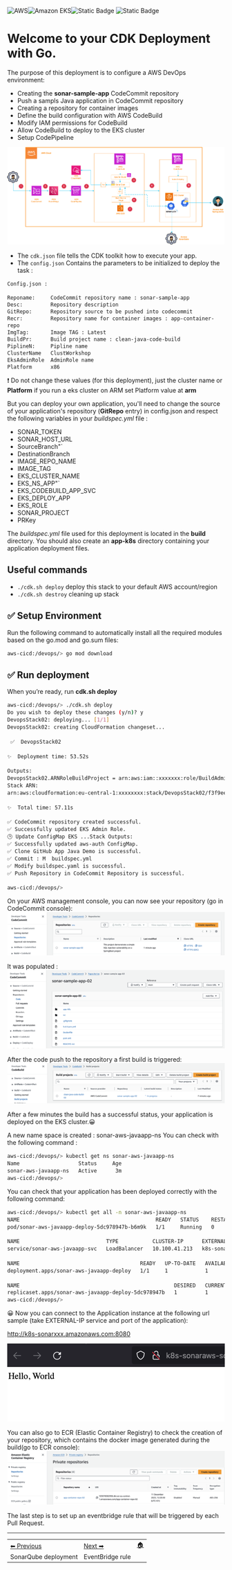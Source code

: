 ![AWS](https://img.shields.io/badge/AWS-%23FF9900.svg?style=for-the-badge&logo=amazon-aws&logoColor=white)![Amazon EKS](https://img.shields.io/static/v1?style=for-the-badge&message=Amazon+EKS&color=222222&logo=Amazon+ECS&logoColor=FF9900&label=)![Static Badge](https://img.shields.io/badge/Go-v1.21-blue:) ![Static Badge](https://img.shields.io/badge/AWS_CDK-v2.114.1-blue:)


# Welcome to your CDK Deployment with Go.

The purpose of this deployment is to configure a AWS DevOps environment:
- Creating the **sonar-sample-app** CodeCommit repository
- Push a sampls Java application in CodeCommit repository
- Creating a repository for container images
- Define the build configuration with AWS CodeBuild
- Modify IAM permissions for CodeBuild
- Allow CodeBuild to deploy to the EKS cluster
- Setup CodePipeline

![Flow EventBridge](../images1/archiflow2.png)

* The `cdk.json` file tells the CDK toolkit how to execute your app.
* The `config.json` Contains the parameters to be initialized to deploy the task :
```
Config.json :

Reponame:     CodeCommit repository name : sonar-sample-app
Desc:         Repository description
GitRepo:      Repository source to be pushed into codecommit
Recr:         Repository name for container images : app-container-repo
ImgTag:       Image TAG : Latest
BuildPr:      Build project name : clean-java-code-build
PiplineN:     Pipline name
ClusterName   ClustWorkshop
EksAdminRole  AdminRole name
Platform      x86
```    
❗️ Do not change these values (for this deployment), just the cluster name or **Platform** if you run a eks cluster on ARM set Platform value at **arm**

But you can deploy your own application, you'll need to change the source of your application's repository (**GitRepo** entry) in config.json and respect the following variables in your *buildspec.yml* file :
* SONAR_TOKEN
* SONAR_HOST_URL
* SourceBranch"`
* DestinationBranch
* IMAGE_REPO_NAME
* IMAGE_TAG
* EKS_CLUSTER_NAME
* EKS_NS_APP"`
* EKS_CODEBUILD_APP_SVC
* EKS_DEPLOY_APP
* EKS_ROLE
* SONAR_PROJECT
* PRKey

The *buildspec.yml* file used for this deployment is located in the **build** directory.
You should also create an **app-k8s** directory containing your application deployment files.

## Useful commands

 * `./cdk.sh deploy`  deploy this stack to your default AWS account/region
 * `./cdk.sh destroy` cleaning up stack

## ✅ Setup Environment

Run the following command to automatically install all the required modules based on the go.mod and go.sum files:

```bash
aws-cicd:/devops/> go mod download
```

## ✅ Run deployment

When you’re ready, run **cdk.sh deploy**

```bash
aws-cicd:/devops/> ./cdk.sh deploy
Do you wish to deploy these changes (y/n)? y
DevopsStack02: deploying... [1/1]
DevopsStack02: creating CloudFormation changeset...

 ✅  DevopsStack02

✨  Deployment time: 53.52s

Outputs:
DevopsStack02.ARNRoleBuildProject = arn:aws:iam::xxxxxxx:role/BuildAdminRole02
Stack ARN:
arn:aws:cloudformation:eu-central-1:xxxxxxxx:stack/DevopsStack02/f3f9ee40-82f7-11ee-b2ac-0a0f9710d577

✨  Total time: 57.11s

✅ CodeCommit repository created successful.
✅ Successfully updated EKS Admin Role.
🕒 Update ConfigMap EKS ...Stack Outputs:
✅ Successfully updated aws-auth ConfigMap.
✅ Clone GitHub App Java Demo is successful.
✅ Commit : M  buildspec.yml
✅ Modify buildspec.yaml is successful.
✅ Push Repository in CodeCommit Repository is successful.

aws-cicd:/devops/>
``` 

On your AWS management console, you can now see your repository (go in CodeCommit console):
![repo](images/repos.png)

It was populated :
![repo](images/reposcont.png)

After the code push to the repository a first build is triggered:
![repo](images/reposbuild.png)

After a few minutes the build has a successful status, your application is deployed on the EKS cluster.😀

A new name space is created : sonar-aws-javaapp-ns
You can check with the following command :

```bash
aws-cicd:/devops/> kubectl get ns sonar-aws-javaapp-ns
Name                   Status     Age
sonar-aws-javaapp-ns   Active      3m
aws-cicd:/devops/>
```

You can check that your application has been deployed correctly with the following command:

```bash
aws-cicd:/devops/> kubectl get all -n sonar-aws-javaapp-ns
NAME                                            READY   STATUS    RESTARTS   AGE
pod/sonar-aws-javaapp-deploy-5dc978947b-b6m9k   1/1     Running   0          5m

NAME                            TYPE           CLUSTER-IP      EXTERNAL-IP                  PORT(S)          AGE
service/sonar-aws-javaapp-svc   LoadBalancer   10.100.41.213   k8s-sonarxxx.amazonaws.com   8080:32110/TCP   5m

NAME                                       READY   UP-TO-DATE   AVAILABLE   AGE
deployment.apps/sonar-aws-javaapp-deploy   1/1     1            1           5m

NAME                                                  DESIRED   CURRENT   READY   AGE
replicaset.apps/sonar-aws-javaapp-deploy-5dc978947b   1         1         1       5m
aws-cicd:/devops/>
```

😀  Now you can connect to the Application instance at the following url sample (take EXTERNAL-IP service and port of the application):  
   
 http://k8s-sonarxxx.amazonaws.com:8080

 ![App Java](images/appjava.png)

You can also go to ECR (Elastic Container Registry) to check the creation of your repository, which contains the docker image generated during the build(go to ECR console):
 ![SonarQube Login](images/ecr.png)


The last step is to set up an eventbridge rule that will be triggered by each Pull Request.



-----
<table>
<tr style="border: 0px transparent">
	<td style="border: 0px transparent"> <a href="../sonarqube/README.md" title="SonarQube deployment">⬅ Previous</a></td><td style="border: 0px transparent"><a href="../eventbridge/README.md" title="EventBridge rule">Next ➡</a></td><td style="border: 0px transparent"><a href="../README.md" title="home">🏠</a></td>
</tr>
<tr style="border: 0px transparent">
<td style="border: 0px transparent">SonarQube deployment</td><td style="border: 0px transparent">EventBridge rule</td><td style="border: 0px transparent"></td>
</tr>

</table>